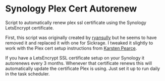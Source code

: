 # Synology Plex Cert Autorenew
Script to automatically renew plex ssl certificate using the Synology LetsEncrypt certificate.

First, this script was originally created by [ryansully](https://gist.github.com/ryansully/) but he seems to have removed it and replaced it with one for Sickrage.  I tweaked it slightly to work with the Plex cert setup instructions from [Karsten Pearce](https://www.cascadingfalls.com/2017/06/using-lets-encrypt-for-plex-on-synology/).

If you have a LetsEncrypt SSL certificate setup on your Synology it autorenews every 3 months.  Whenever that certificate renews this will automatically update the certificate Plex is using.  Just set it up to run daily in the task scheduler.
